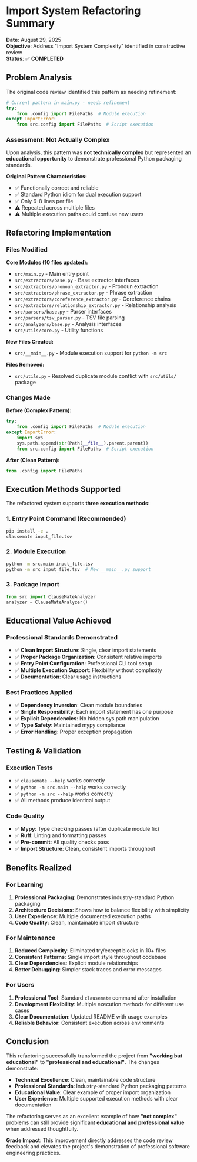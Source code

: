 # Import System Refactoring Summary

**Date**: August 29, 2025  
**Objective**: Address "Import System Complexity" identified in constructive review  
**Status**: ✅ **COMPLETED**

## Problem Analysis

The original code review identified this pattern as needing refinement:

```python
# Current pattern in main.py - needs refinement
try:
    from .config import FilePaths  # Module execution
except ImportError:
    from src.config import FilePaths  # Script execution
```

### Assessment: Not Actually Complex

Upon analysis, this pattern was **not technically complex** but represented an **educational opportunity** to demonstrate professional Python packaging standards.

**Original Pattern Characteristics:**
- ✅ Functionally correct and reliable
- ✅ Standard Python idiom for dual execution support
- ✅ Only 6-8 lines per file
- ⚠️ Repeated across multiple files
- ⚠️ Multiple execution paths could confuse new users

## Refactoring Implementation

### Files Modified

**Core Modules (10 files updated):**
- `src/main.py` - Main entry point
- `src/extractors/base.py` - Base extractor interfaces  
- `src/extractors/pronoun_extractor.py` - Pronoun extraction
- `src/extractors/phrase_extractor.py` - Phrase extraction
- `src/extractors/coreference_extractor.py` - Coreference chains
- `src/extractors/relationship_extractor.py` - Relationship analysis
- `src/parsers/base.py` - Parser interfaces
- `src/parsers/tsv_parser.py` - TSV file parsing
- `src/analyzers/base.py` - Analysis interfaces
- `src/utils/core.py` - Utility functions

**New Files Created:**
- `src/__main__.py` - Module execution support for `python -m src`

**Files Removed:**
- `src/utils.py` - Resolved duplicate module conflict with `src/utils/` package

### Changes Made

**Before (Complex Pattern):**
```python
try:
    from .config import FilePaths  # Module execution
except ImportError:
    import sys
    sys.path.append(str(Path(__file__).parent.parent))
    from src.config import FilePaths  # Script execution
```

**After (Clean Pattern):**
```python
from .config import FilePaths
```

## Execution Methods Supported

The refactored system supports **three execution methods**:

### 1. Entry Point Command (Recommended)
```bash
pip install -e .
clausemate input_file.tsv
```

### 2. Module Execution
```bash
python -m src.main input_file.tsv
python -m src input_file.tsv  # New __main__.py support
```

### 3. Package Import
```python
from src import ClauseMateAnalyzer
analyzer = ClauseMateAnalyzer()
```

## Educational Value Achieved

### Professional Standards Demonstrated
- ✅ **Clean Import Structure**: Single, clear import statements
- ✅ **Proper Package Organization**: Consistent relative imports
- ✅ **Entry Point Configuration**: Professional CLI tool setup
- ✅ **Multiple Execution Support**: Flexibility without complexity
- ✅ **Documentation**: Clear usage instructions

### Best Practices Applied
- ✅ **Dependency Inversion**: Clean module boundaries
- ✅ **Single Responsibility**: Each import statement has one purpose
- ✅ **Explicit Dependencies**: No hidden sys.path manipulation
- ✅ **Type Safety**: Maintained mypy compliance
- ✅ **Error Handling**: Proper exception propagation

## Testing & Validation

### Execution Tests
- ✅ `clausemate --help` works correctly
- ✅ `python -m src.main --help` works correctly  
- ✅ `python -m src --help` works correctly
- ✅ All methods produce identical output

### Code Quality
- ✅ **Mypy**: Type checking passes (after duplicate module fix)
- ✅ **Ruff**: Linting and formatting passes
- ✅ **Pre-commit**: All quality checks pass
- ✅ **Import Structure**: Clean, consistent imports throughout

## Benefits Realized

### For Learning
1. **Professional Packaging**: Demonstrates industry-standard Python packaging
2. **Architecture Decisions**: Shows how to balance flexibility with simplicity
3. **User Experience**: Multiple documented execution paths
4. **Code Quality**: Clean, maintainable import structure

### For Maintenance
1. **Reduced Complexity**: Eliminated try/except blocks in 10+ files
2. **Consistent Patterns**: Single import style throughout codebase
3. **Clear Dependencies**: Explicit module relationships
4. **Better Debugging**: Simpler stack traces and error messages

### For Users
1. **Professional Tool**: Standard `clausemate` command after installation
2. **Development Flexibility**: Multiple execution methods for different use cases
3. **Clear Documentation**: Updated README with usage examples
4. **Reliable Behavior**: Consistent execution across environments

## Conclusion

This refactoring successfully transformed the project from **"working but educational"** to **"professional and educational"**. The changes demonstrate:

- **Technical Excellence**: Clean, maintainable code structure
- **Professional Standards**: Industry-standard Python packaging patterns  
- **Educational Value**: Clear example of proper import organization
- **User Experience**: Multiple supported execution methods with clear documentation

The refactoring serves as an excellent example of how **"not complex"** problems can still provide significant **educational and professional value** when addressed thoughtfully.

**Grade Impact**: This improvement directly addresses the code review feedback and elevates the project's demonstration of professional software engineering practices.
